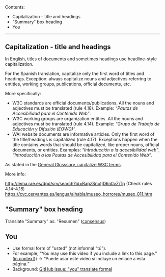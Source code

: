 Contents:
* Capitalization - title and headings
* "Summary" box heading
* You
<hr>

## Capitalization - title and headings

In English, titles of documents and sometimes headings use headline-style capitalization.

For the Spanish translation, capitalize only the first word of titles and headings. Exception: always capitalize nouns and adjectives referring to entities, working groups, publications, official documents, etc.

More specifically:

- W3C standards are official documents/publications. All the nouns and adjectives must be translated (rule 4.18). Example: *“Pautas de Accesibilidad para el Contenido Web”*.
- W3C working groups are organization entities. All the nouns and adjectives must be translated (rule 4.14). Example: *“Grupo de Trabajo de Educación y Difusión (EOWG)”*.
- WAI website documents are informative articles. Only the first word of the title/headings is capitalized (rule 4.17). Exceptions happen when the title contains words that should be capitalized, like proper nouns, official documents, or entities. Examples: *“Introducción a la accesibilidad web”*, *“Introducción a las Pautas de Accesibilidad para el Contenido Web”*.

As stated in the [General Glosssary, capitalize W3C terms](https://github.com/w3c/translation-glossaries/blob/master/general.md#capitalize-w3c-terms).

More info:

http://lema.rae.es/dpd/srv/search?id=BapzSnotjD6n0vZiTp (Check rules 4.14-4.18)
https://cvc.cervantes.es/lengua/alhabla/museo_horrores/museo_011.htm

## "Summary" box heading

Translate "Summary" as: "Resumen" ([consensus](https://github.com/w3c/translation-glossaries/issues/3))

## You
* Use formal form of "usted" (not informal "tú").
* For example, <q>You may use this video if you include a link to this page.</q> ([in context](https://www.w3.org/WAI/videos/standards-and-benefits/#permission))) -> <q>Puede usar este vídeo si incluye un enlace a esta página.</q>
* Background: [GitHub issue: "you" translate formal](https://github.com/w3c/wai-website/issues/123)
